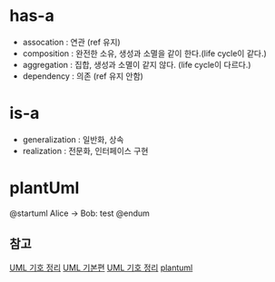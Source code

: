 
# has-a
- assocation : 연관 (ref 유지)
- composition : 완전한 소유, 생성과 소멸을 같이 한다.(life cycle이 같다.)
- aggregation : 집합, 생성과 소멸이 같지 않다.  (life cycle이 다르다.)
- dependency : 의존 (ref 유지 안함)
# is-a
- generalization : 일반화, 상속
- realization : 전문화, 인터페이스 구현

# plantUml
@startuml
Alice -> Bob: test
@endum

## 참고
[UML 기호 정리](http://webie.tistory.com/149)
[UML 기본편](http://geniusduck.tistory.com/entry/UML-기본편-기본-표기-형식-및-관계표현법)
[UML 기호 정리](http://fumin.tistory.com/45)
[plantuml](http://plantuml.com/starting)
